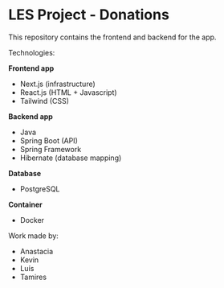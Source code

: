 # LES Project - Donations

This repository contains the frontend and backend for the app.

Technologies:

**Frontend app**
- Next.js (infrastructure)
- React.js (HTML + Javascript)
- Tailwind (CSS)

**Backend app**
- Java
- Spring Boot (API)
- Spring Framework
- Hibernate (database mapping)

**Database**
- PostgreSQL

**Container**
- Docker

Work made by:
- Anastacia
- Kevin 
- Luís
- Tamires

